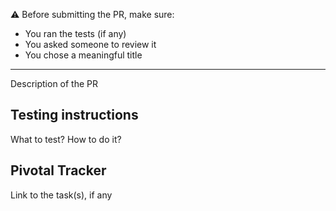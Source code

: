 ⚠️ Before submitting the PR, make sure:

- You ran the tests (if any)
- You asked someone to review it
- You chose a meaningful title

---

Description of the PR

## Testing instructions

What to test? How to do it?

## Pivotal Tracker

Link to the task(s), if any
